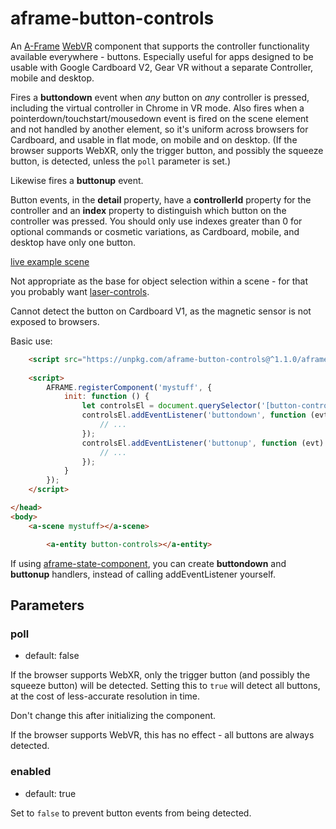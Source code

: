 aframe-button-controls
===

An [A-Frame](https://aframe.io) [WebVR](https://webvr.info/) component that supports the controller functionality
available everywhere - buttons.  Especially useful for apps designed to be usable with Google Cardboard V2, Gear VR
without a separate Controller, mobile and desktop.

Fires a **buttondown** event when *any* button on *any* controller is pressed, including the virtual controller in
Chrome in VR mode. Also fires when a pointerdown/touchstart/mousedown event is fired on the scene element and 
not handled by another element,
so it's uniform across browsers for Cardboard, and usable in flat mode, 
on mobile and on desktop.
(If the browser supports WebXR, only the trigger button, and possibly the squeeze button, is detected,
unless the `poll` parameter is set.)

Likewise fires a **buttonup** event.

Button events, in the **detail** property, have a **controllerId** property for the controller 
and an **index** property to distinguish which button on the controller was pressed.
You should only use indexes greater than 0 for optional commands
or cosmetic variations,
as Cardboard, mobile, and desktop have only one button.

[live example scene](https://dougreeder.github.io/aframe-button-controls/example.html)

Not appropriate as the base for object selection within a scene - for that you probably want 
[laser-controls](https://aframe.io/docs/0.8.0/components/laser-controls.html#sidebar).
 
Cannot detect the button on Cardboard V1, as the magnetic sensor is not exposed to browsers.

Basic use:
```html
	<script src="https://unpkg.com/aframe-button-controls@^1.1.0/aframe-button-controls.js"></script>
	
	<script>
		AFRAME.registerComponent('mystuff', {
			init: function () {
				let controlsEl = document.querySelector('[button-controls]');
				controlsEl.addEventListener('buttondown', function (evt) {
					// ...
				});
				controlsEl.addEventListener('buttonup', function (evt) {
					// ...
				});
			}
		});
	</script>

</head>
<body>
	<a-scene mystuff></a-scene>

		<a-entity button-controls></a-entity>
```

If using [aframe-state-component](https://www.npmjs.com/package/aframe-state-component),
you can create **buttondown** and **buttonup** handlers, instead of calling addEventListener yourself.


Parameters
---

### poll
* default: false

If the browser supports WebXR, only the trigger button (and possibly the squeeze button) will be detected.
Setting this to `true` will detect all buttons, at the cost of less-accurate resolution in time.

Don't change this after initializing the component.

If the browser supports WebVR, this has no effect - all buttons are always detected.


### enabled
* default: true

Set to `false` to prevent button events from being detected.
